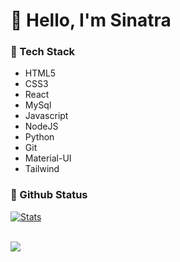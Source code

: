 # **👋 Hello, I'm Sinatra**

### 🎉 Tech Stack

- HTML5
- CSS3
- React
- MySql
- Javascript
- NodeJS
- Python
- Git
- Material-UI
- Tailwind

### 🎉 Github Status

[![Stats](https://github-stats-alpha.vercel.app/api/?username=svecx&cc=fff&tc=DF7431&ic=DF7431 "Stats")](https://github.com/svecx "Stats")<br>

<br>
<a href="https://github.com/svecx/github-readme-stats"><img align="center" src="https://github-readme-stats.vercel.app/api/top-langs/?username=anuraghazra&layout=compact&theme=buefy&hide_border=true" /></a>
